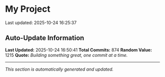 # My Project


Last updated: 2025-10-24 16:25:37

















































































































































































































































































































































































































































































































































































































































































































































































































































































































































































































































































































































































































































































































## Auto-Update Information

**Last Updated:** 2025-10-24 16:50:41
**Total Commits:** 874
**Random Value:** 1215
**Quote:** _Building something great, one commit at a time._

---
_This section is automatically generated and updated._